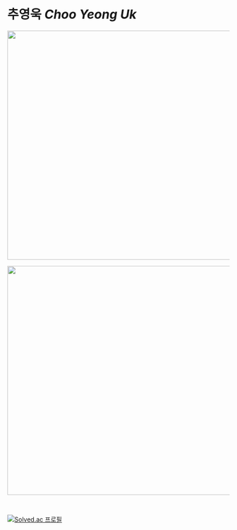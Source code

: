 # 추영욱 *Choo Yeong Uk*

<a href="https://stats.hyochan.dev"><img src="https://stats.hyochan.dev/api/github-stats-advanced?login=choo121600" width="520" /></a>

<a href="https://stats.hyochan.dev"><img src="https://stats.hyochan.dev/api/github-trophies?login=choo121600" width="520" /></a>

<br>

[![Solved.ac
프로필](http://mazassumnida.wtf/api/v2/generate_badge?boj=choo121600)](https://solved.ac/choo121600)
